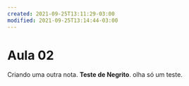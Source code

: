 ```yaml
---
created: 2021-09-25T13:11:29-03:00
modified: 2021-09-25T13:14:44-03:00
---
```


# Aula 02

Criando uma outra nota. **Teste de Negrito**. olha só um teste.
<!--stackedit_data:
eyJoaXN0b3J5IjpbMTE5Mjk4NzcyMl19
-->